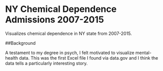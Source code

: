 # NY Chemical Dependence Admissions 2007-2015
Visualizes chemical dependence in NY state from 2007-2015.

##Background

A testament to my degree in psych, I felt motivated to visualize mental-health data. 
This was the first Excel file I found via data.gov and I think the data tells a particularly interesting story.
